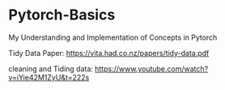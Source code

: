 # Pytorch-Basics
My Understanding and Implementation of Concepts in Pytorch 

Tidy Data Paper: https://vita.had.co.nz/papers/tidy-data.pdf

cleaning and Tiding data: https://www.youtube.com/watch?v=iYie42M1ZyU&t=222s
